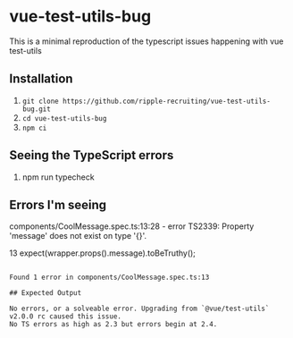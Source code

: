 # vue-test-utils-bug

This is a minimal reproduction of the typescript issues happening with vue test-utils

## Installation

1. `git clone https://github.com/ripple-recruiting/vue-test-utils-bug.git`
1. `cd vue-test-utils-bug`
1. `npm ci`

## Seeing the TypeScript errors

1. npm run typecheck

## Errors I'm seeing

components/CoolMessage.spec.ts:13:28 - error TS2339: Property 'message' does not exist on type '{}'.

13 expect(wrapper.props().message).toBeTruthy();
~~~~~~~

Found 1 error in components/CoolMessage.spec.ts:13

## Expected Output

No errors, or a solveable error. Upgrading from `@vue/test-utils` v2.0.0 rc caused this issue.
No TS errors as high as 2.3 but errors begin at 2.4.
